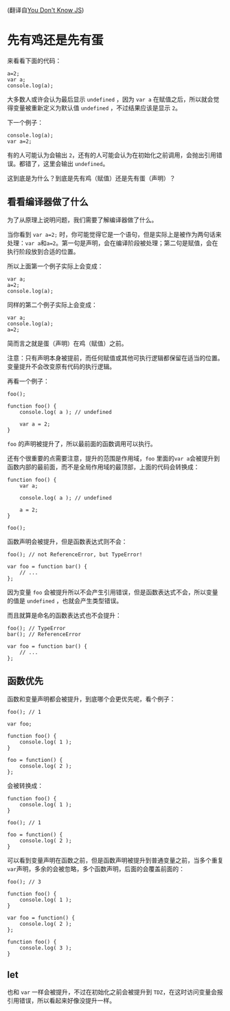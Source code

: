 (翻译自[You Don't Know JS](https://github.com/getify/You-Dont-Know-JS/blob/2nd-ed/scope-closures/ch4.md))
# 先有鸡还是先有蛋

来看看下面的代码：
```
a=2;
var a;
console.log(a);
```

大多数人或许会认为最后显示 `undefined` ，因为 `var a` 在赋值之后，所以就会觉得变量被重新定义为默认值 `undefined` ，不过结果应该是显示 `2`。

下一个例子：
```
console.log(a);
var a=2;
```

有的人可能认为会输出 `2`，还有的人可能会认为在初始化之前调用，会抛出引用错误。都错了，这里会输出 `undefined`。

这到底是为什么？到底是先有鸡（赋值）还是先有蛋（声明）？

## 看看编译器做了什么

为了从原理上说明问题，我们需要了解编译器做了什么。

当你看到 `var a=2;` 时，你可能觉得它是一个语句，但是实际上是被作为两句话来处理：`var a`和`a=2`。第一句是声明，会在编译阶段被处理；第二句是赋值，会在执行阶段放到合适的位置。

所以上面第一个例子实际上会变成：
```
var a;
a=2;
console.log(a);
```

同样的第二个例子实际上会变成：
```
var a;
console.log(a);
a=2;
```

简而言之就是蛋（声明）在鸡（赋值）之前。

注意：只有声明本身被提前，而任何赋值或其他可执行逻辑都保留在适当的位置。变量提升不会改变原有代码的执行逻辑。

再看一个例子：
```
foo();

function foo() {
	console.log( a ); // undefined

	var a = 2;
}
```

`foo` 的声明被提升了，所以最前面的函数调用可以执行。

还有个很重要的点需要注意，提升的范围是作用域，`foo` 里面的`var a`会被提升到函数内部的最前面，而不是全局作用域的最顶部，上面的代码会转换成：
```
function foo() {
	var a;

	console.log( a ); // undefined

	a = 2;
}

foo();
```

函数声明会被提升，但是函数表达式则不会：
```
foo(); // not ReferenceError, but TypeError!

var foo = function bar() {
	// ...
};
```

因为变量 `foo` 会被提升所以不会产生引用错误，但是函数表达式不会，所以变量的值是 `undefined` ，也就会产生类型错误。

而且就算是命名的函数表达式也不会提升：
```
foo(); // TypeError
bar(); // ReferenceError

var foo = function bar() {
	// ...
};
```

## 函数优先

函数和变量声明都会被提升，到底哪个会更优先呢，看个例子：
```
foo(); // 1

var foo;

function foo() {
	console.log( 1 );
}

foo = function() {
	console.log( 2 );
};
```
会被转换成：
```
function foo() {
	console.log( 1 );
}

foo(); // 1

foo = function() {
	console.log( 2 );
}
```

可以看到变量声明在函数之前，但是函数声明被提升到普通变量之前，当多个重复`var`声明，多余的会被忽略，多个函数声明，后面的会覆盖前面的：
```
foo(); // 3

function foo() {
	console.log( 1 );
}

var foo = function() {
	console.log( 2 );
};

function foo() {
	console.log( 3 );
}
```

## let

也和 `var` 一样会被提升，不过在初始化之前会被提升到 `TDZ`，在这时访问变量会报引用错误，所以看起来好像没提升一样。 



